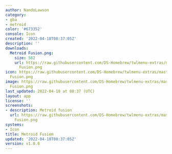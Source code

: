 ```yaml
---
author: NandoLawson
category:
- gba
- metroid
color: '#673352'
console: Icon
created: '2022-04-18T08:37:05Z'
description: ''
downloads:
  Metroid Fusion.png:
    size: 582
    url: https://raw.githubusercontent.com/DS-Homebrew/twlmenu-extras/master/_nds/TWiLightMenu/icons/Metroid
      Fusion.png
icon: https://raw.githubusercontent.com/DS-Homebrew/twlmenu-extras/master/_nds/TWiLightMenu/icons/Metroid
  Fusion.png
image: https://raw.githubusercontent.com/DS-Homebrew/twlmenu-extras/master/_nds/TWiLightMenu/icons/Metroid
  Fusion.png
last_updated: 2022-04-18 at 08:37 (UTC)
layout: app
license: ''
screenshots:
- description: Metroid fusion
  url: https://raw.githubusercontent.com/DS-Homebrew/twlmenu-extras/master/_nds/TWiLightMenu/icons/Metroid
    Fusion.png
systems:
- Icon
title: Metroid Fusiom
updated: '2022-04-18T08:37:05Z'
version: v1.0.0
---
```

